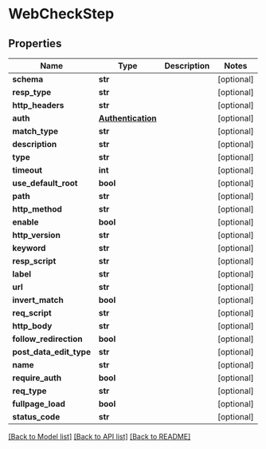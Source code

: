 # WebCheckStep

## Properties
Name | Type | Description | Notes
------------ | ------------- | ------------- | -------------
**schema** | **str** |  | [optional] 
**resp_type** | **str** |  | [optional] 
**http_headers** | **str** |  | [optional] 
**auth** | [**Authentication**](Authentication.md) |  | [optional] 
**match_type** | **str** |  | [optional] 
**description** | **str** |  | [optional] 
**type** | **str** |  | [optional] 
**timeout** | **int** |  | [optional] 
**use_default_root** | **bool** |  | [optional] 
**path** | **str** |  | [optional] 
**http_method** | **str** |  | [optional] 
**enable** | **bool** |  | [optional] 
**http_version** | **str** |  | [optional] 
**keyword** | **str** |  | [optional] 
**resp_script** | **str** |  | [optional] 
**label** | **str** |  | [optional] 
**url** | **str** |  | [optional] 
**invert_match** | **bool** |  | [optional] 
**req_script** | **str** |  | [optional] 
**http_body** | **str** |  | [optional] 
**follow_redirection** | **bool** |  | [optional] 
**post_data_edit_type** | **str** |  | [optional] 
**name** | **str** |  | [optional] 
**require_auth** | **bool** |  | [optional] 
**req_type** | **str** |  | [optional] 
**fullpage_load** | **bool** |  | [optional] 
**status_code** | **str** |  | [optional] 

[[Back to Model list]](../README.md#documentation-for-models) [[Back to API list]](../README.md#documentation-for-api-endpoints) [[Back to README]](../README.md)


